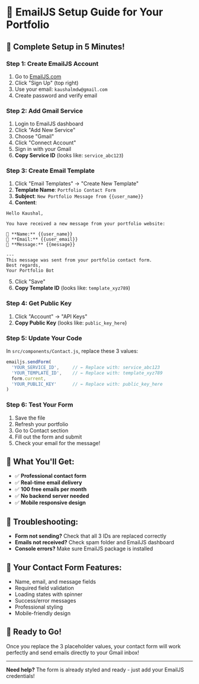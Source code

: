 # 📧 EmailJS Setup Guide for Your Portfolio

## 🚀 **Complete Setup in 5 Minutes!**

### **Step 1: Create EmailJS Account**
1. Go to [EmailJS.com](https://www.emailjs.com/)
2. Click "Sign Up" (top right)
3. Use your email: `kaushalmdw@gmail.com`
4. Create password and verify email

### **Step 2: Add Gmail Service**
1. Login to EmailJS dashboard
2. Click "Add New Service"
3. Choose "Gmail"
4. Click "Connect Account"
5. Sign in with your Gmail
6. **Copy Service ID** (looks like: `service_abc123`)

### **Step 3: Create Email Template**
1. Click "Email Templates" → "Create New Template"
2. **Template Name**: `Portfolio Contact Form`
3. **Subject**: `New Portfolio Message from {{user_name}}`
4. **Content**:
```
Hello Kaushal,

You have received a new message from your portfolio website:

👤 **Name:** {{user_name}}
📧 **Email:** {{user_email}}
💬 **Message:** {{message}}

---
This message was sent from your portfolio contact form.
Best regards,
Your Portfolio Bot
```
5. Click "Save"
6. **Copy Template ID** (looks like: `template_xyz789`)

### **Step 4: Get Public Key**
1. Click "Account" → "API Keys"
2. **Copy Public Key** (looks like: `public_key_here`)

### **Step 5: Update Your Code**
In `src/components/Contact.js`, replace these 3 values:

```javascript
emailjs.sendForm(
  'YOUR_SERVICE_ID',     // ← Replace with: service_abc123
  'YOUR_TEMPLATE_ID',    // ← Replace with: template_xyz789
  form.current,
  'YOUR_PUBLIC_KEY'      // ← Replace with: public_key_here
)
```

### **Step 6: Test Your Form**
1. Save the file
2. Refresh your portfolio
3. Go to Contact section
4. Fill out the form and submit
5. Check your email for the message!

## 🎯 **What You'll Get:**
- ✅ **Professional contact form**
- ✅ **Real-time email delivery**
- ✅ **100 free emails per month**
- ✅ **No backend server needed**
- ✅ **Mobile responsive design**

## 🔧 **Troubleshooting:**
- **Form not sending?** Check that all 3 IDs are replaced correctly
- **Emails not received?** Check spam folder and EmailJS dashboard
- **Console errors?** Make sure EmailJS package is installed

## 📱 **Your Contact Form Features:**
- Name, email, and message fields
- Required field validation
- Loading states with spinner
- Success/error messages
- Professional styling
- Mobile-friendly design

## 🚀 **Ready to Go!**
Once you replace the 3 placeholder values, your contact form will work perfectly and send emails directly to your Gmail inbox!

---
**Need help?** The form is already styled and ready - just add your EmailJS credentials!
